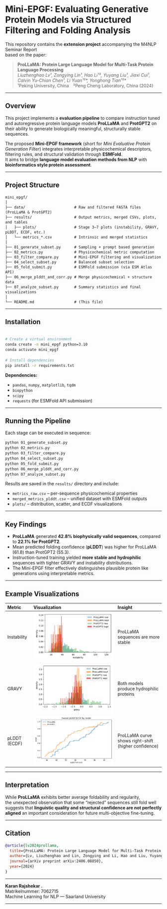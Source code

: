 # Mini-EPGF: Evaluating Generative Protein Models via Structured Filtering and Folding Analysis

This repository contains the **extension project** accompanying the M4NLP Seminar Report  
based on the paper:

> **ProLLaMA: Protein Large Language Model for Multi-Task Protein Language Processing**  
> *Liuzhenghao Lv¹, Zongying Lin¹, Hao Li¹², Yuyang Liu¹, Jiaxi Cui¹,  
> Calvin Yu-Chian Chen¹, Li Yuan¹²\*, Yonghong Tian¹²\**  
> ¹Peking University, China ²Peng Cheng Laboratory, China (2024)

---

##  Overview

This project implements a **evaluation pipeline** to compare instruction tuned and autoregressive protein language models **ProLLaMA** and **ProtGPT2** on their ability to generate biologically meaningful, structurally stable sequences.

The proposed **Mini-EPGF framework** (short for *Mini Evaluative Protein Generation Filter*) integrates interpretable physicochemical descriptors, filtering rules, and structural validation through **ESMFold**.  
It aims to bridge **language model evaluation methods from NLP** with **bioinformatics style protein assessment**.

---

## Project Structure

```
mini_epgf/
│
├── data/                      # Raw and filtered FASTA files (ProLLaMA & ProtGPT2)
├── results/                   # Output metrics, merged CSVs, plots, and tables
│   ├── plots/                 # Stage 3–7 plots (instability, GRAVY, pLDDT, ECDF, etc.)
│   └── metrics_*.csv          # Intrinsic and merged statistics
│
├── 01_generate_subset.py      # Sampling + prompt based generation
├── 02_metrics.py              # Physicochemical metric computation
├── 03_filter_compare.py       # Mini-EPGF filtering and visualization
├── 04_select_subset.py        # Balanced subset selection
├── 05_fold_submit.py          # ESMFold submission (via ESM Atlas API)
├── 06_merge_plddt_and_corr.py # Merge physicochemical + structure data
├── 07_analyze_subset.py       # Summary statistics and final visualizations
│
└── README.md                  # (This file)
```

---

## Installation

```bash

# Create a virtual environment
conda create -n mini_epgf python=3.10
conda activate mini_epgf

# Install dependencies
pip install -r requirements.txt
```

**Dependencies:**
- `pandas`, `numpy`, `matplotlib`, `tqdm`
- `biopython`
- `scipy`
- `requests` (for ESMFold API submission)

---

## Running the Pipeline

Each stage can be executed in sequence:

```bash
python 01_generate_subset.py
python 02_metrics.py
python 03_filter_compare.py
python 04_select_subset.py
python 05_fold_submit.py
python 06_merge_plddt_and_corr.py
python 07_analyze_subset.py
```

Results are saved in the `results/` directory and include:
- `metrics_raw.csv` – per-sequence physicochemical properties  
- `merged_metrics_plddt.csv` – unified dataset with ESMFold outputs  
- `plots/` – distribution, scatter, and ECDF visualizations

---

## Key Findings

- **ProLLaMA** generated **42.8% biophysically valid sequences**, compared to **22.1% for ProtGPT2**.  
- Mean predicted folding confidence (**pLDDT**) was higher for ProLLaMA (61.8) than ProtGPT2 (55.3).  
- Instruction-tuned training yielded **more stable and hydrophilic** sequences with tighter GRAVY and instability distributions.  
- The Mini-EPGF filter effectively distinguishes plausible protein like generations using interpretable metrics.

---

## Example Visualizations

| Metric | Visualization | Insight |
|:-------|:--------------|:--------|
| Instability | ![Instability](results/plots/instability_by_model_kept_hist.png) | ProLLaMA sequences are more stable |
| GRAVY | ![GRAVY](results/plots/gravy_by_model_kept_hist.png) | Both models produce hydrophilic proteins |
| pLDDT (ECDF) | ![ECDF](results/plots/ecdf_pLDDT_by_model.png) | ProLLaMA curve shows right-shift (higher confidence) |

---

## Interpretation

While **ProLLaMA** exhibits better average foldability and regularity,  
the unexpected observation that some “rejected” sequences still fold well  
suggests that **linguistic quality and structural confidence are not perfectly aligned** 
an important consideration for future multi-objective fine-tuning.

---

## Citation


```bibtex
@article{lv2024prollama,
  title={ProLLaMA: Protein Large Language Model for Multi-Task Protein Language Processing},
  author={Lv, Liuzhenghao and Lin, Zongying and Li, Hao and Liu, Yuyang and Cui, Jiaxi and Chen, Calvin Yu-Chian and Yuan, Li and Tian, Yonghong},
  journal={arXiv preprint arXiv:2406.08850},
  year={2024}
}


```

---


**Karan Rajshekar .**  
Matrikelnummer: 7062715  
Machine Learning for NLP — Saarland University  

---


